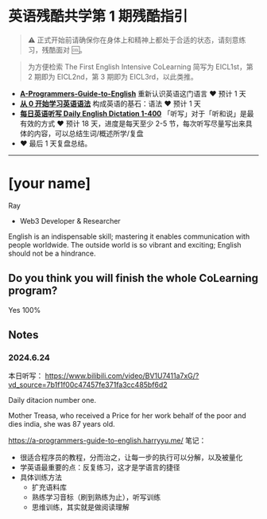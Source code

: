 # 英语残酷共学第 1 期残酷指引

> ⚠️ 正式开始前请确保你在身体上和精神上都处于合适的状态，请刻意练习，残酷面对 🆒。

> 为方便检索 The First English Intensive CoLearning 简写为 EICL1st，第 2 期即为 EICL2nd，第 3 期即为 EICL3rd，以此类推。

- [**A-Programmers-Guide-to-English**](https://github.com/yujiangshui/A-Programmers-Guide-to-English) 重新认识英语这门语言 ❤️ 预计 1 天
- [**从 0 开始学习英语语法**](https://hzpt-inet-club.github.io/english-note/) 构成英语的基石：语法 ❤️ 预计 1 天
- [**每日英语听写 Daily English Dictation 1-400**](https://www.bilibili.com/video/BV1U7411a7xG?p=3&vd_source=bc0666711d2280c24d54945ab9c11146) 「听写」对于「听和说」是最有效的方式 ❤️ 预计 18 天，进度是每天至少 2-5 节，每次听写尽量写出来具体的内容，可以总结生词/概述所学/复盘
- ❤️ 最后 1 天复盘总结。

---

# [your name]
Ray

- Web3 Developer & Researcher

English is an indispensable skill; mastering it enables communication with people worldwide. The outside world is so vibrant and exciting; English should not be a hindrance.

## Do you think you will finish the whole CoLearning program?
Yes 100%

## Notes
### 2024.6.24

本日听写：
https://www.bilibili.com/video/BV1U7411a7xG/?vd_source=7b1f1f00c47457fe371fa3cc485bf6d2

Daily ditacion number one.

Mother Treasa, who received a Price for her work behalf of the poor and dies india, she was 87 years old.

https://a-programmers-guide-to-english.harryyu.me/ 笔记：

- 很适合程序员的教程，分而治之，让每一步的执行可以分解，以及被量化
- 学英语最重要的点：反复练习，这才是学语言的捷径
- 具体训练方法
    - 扩充语料库
    - 熟练学习音标（刷到熟练为止），听写训练
    - 思维训练，其实就是做阅读理解
